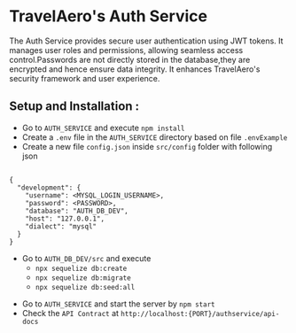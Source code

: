# TravelAero's Auth Service 
The Auth Service provides secure user authentication using JWT tokens. It manages user roles and permissions, allowing seamless access control.Passwords are not directly stored in the database,they are encrypted and hence ensure data integrity. It enhances TravelAero's security framework and user experience.

## Setup and Installation :

- Go to `AUTH_SERVICE` and execute `npm install`
- Create a `.env` file in the `AUTH_SERVICE` directory based on file `.envExample` 
- Create a new  file `config.json` inside `src/config` folder with following json
 
```

{
  "development": {
    "username": <MYSQL_LOGIN_USERNAME>,
    "password": <PASSWORD>,
    "database": "AUTH_DB_DEV",
    "host": "127.0.0.1",
    "dialect": "mysql"
  }
}

```
* Go to `AUTH_DB_DEV/src` and execute 
  * `npx sequelize db:create`
  * `npx sequelize db:migrate`
  * `npx sequelize db:seed:all`

- Go to `AUTH_SERVICE` and start the server by `npm start`
- Check the `API Contract` at `http://localhost:{PORT}/authservice/api-docs`
<br>


